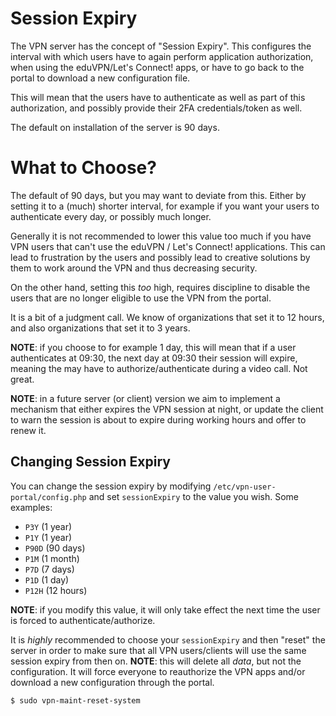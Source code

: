 # Session Expiry

The VPN server has the concept of "Session Expiry". This configures the 
interval with which users have to again perform application authorization, 
when using the eduVPN/Let's Connect! apps, or have to go back to the portal to
download a new configuration file.

This will mean that the users have to authenticate as well as part of this 
authorization, and possibly provide their 2FA credentials/token as well.

The default on installation of the server is 90 days.

# What to Choose?

The default of 90 days, but you may want to deviate from this. Either by 
setting it to a (much) shorter interval, for example if you want your users to
authenticate every day, or possibly much longer.

Generally it is not recommended to lower this value too much if you have VPN 
users that can't use the eduVPN / Let's Connect! applications. This can lead 
to frustration by the users and possibly lead to creative solutions by them to
work around the VPN and thus decreasing security. 

On the other hand, setting this _too_ high, requires discipline to disable the
users that are no longer eligible to use the VPN from the portal.

It is a bit of a judgment call. We know of organizations that set it to 12 
hours, and also organizations that set it to 3 years.

**NOTE**: if you choose to for example 1 day, this will mean that if a user
authenticates at 09:30, the next day at 09:30 their session will expire, 
meaning the may have to authorize/authenticate during a video call. Not great.

**NOTE**: in a future server (or client) version we aim to implement a 
mechanism that either expires the VPN session at night, or update the client 
to warn the session is about to expire during working hours and offer to renew
it.

## Changing Session Expiry

You can change the session expiry by modifying 
`/etc/vpn-user-portal/config.php` and set `sessionExpiry` to the value you 
wish. Some examples:

- `P3Y` (1 year)
- `P1Y` (1 year)
- `P90D` (90 days)
- `P1M` (1 month)
- `P7D` (7 days)
- `P1D` (1 day)
- `P12H` (12 hours)

**NOTE**: if you modify this value, it will only take effect the next time the 
user is forced to authenticate/authorize.

It is *highly* recommended to choose your `sessionExpiry` and then "reset" the
server in order to make sure that all VPN users/clients will use the same 
session expiry from then on. **NOTE**: this will delete all _data_, but not the
configuration. It will force everyone to reauthorize the VPN apps and/or 
download a new configuration through the portal.

```
$ sudo vpn-maint-reset-system
```
